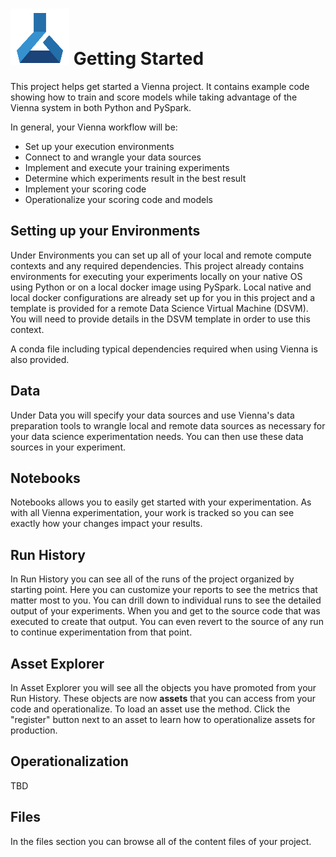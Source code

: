 #  ![vienna icon](images/vienna_icon.png) Getting Started

This project helps get started a Vienna project.  It contains example code showing how to train and score models while taking advantage of the Vienna system in both Python and PySpark.

In general, your Vienna workflow will be:
* Set up your execution environments
* Connect to and wrangle your data sources
* Implement and execute your training experiments
* Determine which experiments result in the best result
* Implement your scoring code
* Operationalize your scoring code and models

## Setting up your Environments

Under Environments you can set up all of your local and remote compute contexts and any required dependencies.  This project already contains environments for executing your experiments locally on your native OS using Python or on a local docker image using PySpark.    Local native and local docker configurations are already set up for you in this project and a template is provided for a remote Data Science Virtual Machine (DSVM).  You will need to provide details in the DSVM template in order to use this context.

A conda file including typical dependencies required when using Vienna is also provided.

## Data
Under Data you will specify your data sources and use Vienna's data preparation tools to wrangle local and remote data sources as necessary for your data science experimentation needs.  You can then use these data sources in your experiment.

## Notebooks
Notebooks allows you to easily get started with your experimentation.  As with all Vienna experimentation, your work is tracked so you can see exactly how your changes impact your results.

## Run History
In Run History you can see all of the runs of the project organized by starting point.  Here you can customize your reports to see the metrics that matter most to you.  You can drill down to individual runs to see the detailed output of your experiments.  When you  and get to the source code that was executed to create that output. You can even revert to the source of any run to continue experimentation from that point.

## Asset Explorer
In Asset Explorer you will see all the objects you have promoted from your Run History.  These objects are now **assets** that you can access from your code and operationalize.  To load an asset use the <insert asset load api here> method.  Click the "register" button next to an asset to learn how to operationalize assets for production.

## Operationalization
TBD

## Files
In the files section you can browse all of the content files of your project.

